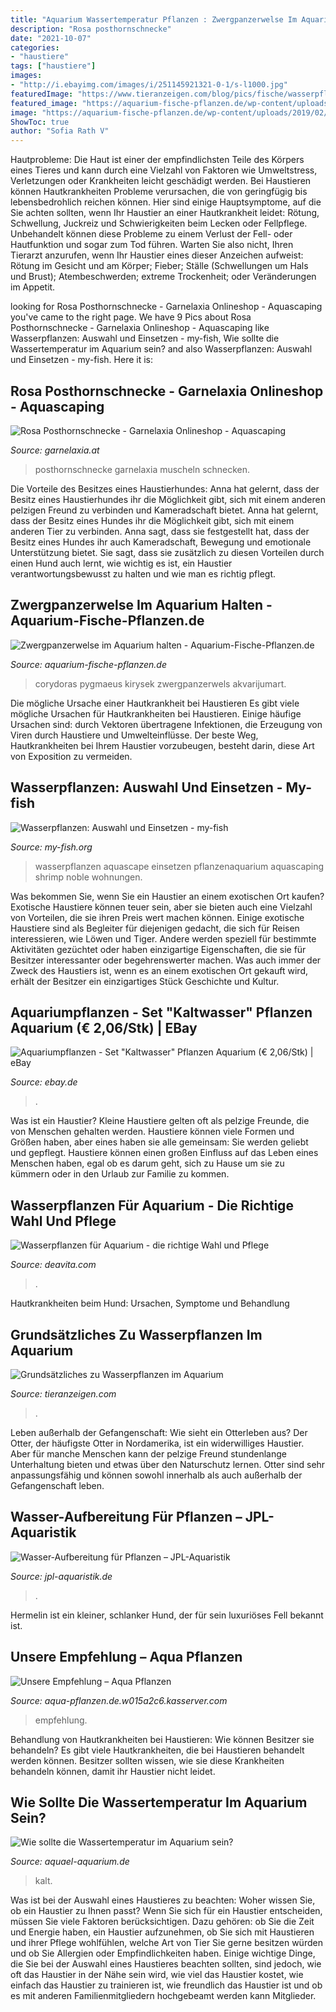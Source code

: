 ```yaml
---
title: "Aquarium Wassertemperatur Pflanzen : Zwergpanzerwelse Im Aquarium Halten"
description: "Rosa posthornschnecke"
date: "2021-10-07"
categories:
- "haustiere"
tags: ["haustiere"]
images:
- "http://i.ebayimg.com/images/i/251145921321-0-1/s-l1000.jpg"
featuredImage: "https://www.tieranzeigen.com/blog/pics/fische/wasserpflanzen-im-aquarium.jpg"
featured_image: "https://aquarium-fische-pflanzen.de/wp-content/uploads/2019/02/corydoras-pygmaeus-aquarium.jpg"
image: "https://aquarium-fische-pflanzen.de/wp-content/uploads/2019/02/corydoras-pygmaeus-aquarium.jpg"
ShowToc: true
author: "Sofia Rath V"
---
```



Hautprobleme:
Die Haut ist einer der empfindlichsten Teile des Körpers eines Tieres und kann durch eine Vielzahl von Faktoren wie Umweltstress, Verletzungen oder Krankheiten leicht geschädigt werden. Bei Haustieren können Hautkrankheiten Probleme verursachen, die von geringfügig bis lebensbedrohlich reichen können. Hier sind einige Hauptsymptome, auf die Sie achten sollten, wenn Ihr Haustier an einer Hautkrankheit leidet: Rötung, Schwellung, Juckreiz und Schwierigkeiten beim Lecken oder Fellpflege. Unbehandelt können diese Probleme zu einem Verlust der Fell- oder Hautfunktion und sogar zum Tod führen. Warten Sie also nicht, Ihren Tierarzt anzurufen, wenn Ihr Haustier eines dieser Anzeichen aufweist: Rötung im Gesicht und am Körper; Fieber; Ställe (Schwellungen um Hals und Brust); Atembeschwerden; extreme Trockenheit; oder Veränderungen im Appetit.

	

		
looking for Rosa Posthornschnecke - Garnelaxia Onlineshop - Aquascaping you've came to the right page. We have 9 Pics about Rosa Posthornschnecke - Garnelaxia Onlineshop - Aquascaping like Wasserpflanzen: Auswahl und Einsetzen - my-fish, Wie sollte die Wassertemperatur im Aquarium sein? and also Wasserpflanzen: Auswahl und Einsetzen - my-fish. Here it is:
		
    
## Rosa Posthornschnecke - Garnelaxia Onlineshop - Aquascaping

<img loading=lazy src="https://www.garnelaxia.at/WebRoot/Store2/Shops/es10563248/4DA7/9C43/228F/CB42/425D/50ED/8961/3FBB/GX7A0071.jpg" onerror="this.onerror=null;this.src='https://tse2.mm.bing.net/th?id=OIP.80kmA9EBOHzNWOJ41qzFRQHaE8&amp;pid=15.1';" alt="Rosa Posthornschnecke - Garnelaxia Onlineshop - Aquascaping">

_Source: garnelaxia.at_

>posthornschnecke garnelaxia muscheln schnecken. 

	

Die Vorteile des Besitzes eines Haustierhundes: Anna hat gelernt, dass der Besitz eines Haustierhundes ihr die Möglichkeit gibt, sich mit einem anderen pelzigen Freund zu verbinden und Kameradschaft bietet.
Anna hat gelernt, dass der Besitz eines Hundes ihr die Möglichkeit gibt, sich mit einem anderen Tier zu verbinden. Anna sagt, dass sie festgestellt hat, dass der Besitz eines Hundes ihr auch Kameradschaft, Bewegung und emotionale Unterstützung bietet. Sie sagt, dass sie zusätzlich zu diesen Vorteilen durch einen Hund auch lernt, wie wichtig es ist, ein Haustier verantwortungsbewusst zu halten und wie man es richtig pflegt.

    
## Zwergpanzerwelse Im Aquarium Halten - Aquarium-Fische-Pflanzen.de

<img loading=lazy src="https://aquarium-fische-pflanzen.de/wp-content/uploads/2019/02/corydoras-pygmaeus-aquarium.jpg" onerror="this.onerror=null;this.src='https://tse1.mm.bing.net/th?id=OIP.D4nTiOaRNJc2qw07j6vC4wHaE5&amp;pid=15.1';" alt="Zwergpanzerwelse im Aquarium halten - Aquarium-Fische-Pflanzen.de">

_Source: aquarium-fische-pflanzen.de_

>corydoras pygmaeus kirysek zwergpanzerwels akvarijumart. 

	

Die mögliche Ursache einer Hautkrankheit bei Haustieren
Es gibt viele mögliche Ursachen für Hautkrankheiten bei Haustieren. Einige häufige Ursachen sind: durch Vektoren übertragene Infektionen, die Erzeugung von Viren durch Haustiere und Umwelteinflüsse. Der beste Weg, Hautkrankheiten bei Ihrem Haustier vorzubeugen, besteht darin, diese Art von Exposition zu vermeiden.

    
## Wasserpflanzen: Auswahl Und Einsetzen - My-fish

<img loading=lazy src="https://my-fish.org/wp-content/uploads/2014/09/10560411_10201511680872899_8668224168107186313_o.jpg" onerror="this.onerror=null;this.src='https://tse3.mm.bing.net/th?id=OIP.y4wBf5-8bYuXYKZM-boWNgHaCz&amp;pid=15.1';" alt="Wasserpflanzen: Auswahl und Einsetzen - my-fish">

_Source: my-fish.org_

>wasserpflanzen aquascape einsetzen pflanzenaquarium aquascaping shrimp noble wohnungen. 

	

Was bekommen Sie, wenn Sie ein Haustier an einem exotischen Ort kaufen?
Exotische Haustiere können teuer sein, aber sie bieten auch eine Vielzahl von Vorteilen, die sie ihren Preis wert machen können. Einige exotische Haustiere sind als Begleiter für diejenigen gedacht, die sich für Reisen interessieren, wie Löwen und Tiger. Andere werden speziell für bestimmte Aktivitäten gezüchtet oder haben einzigartige Eigenschaften, die sie für Besitzer interessanter oder begehrenswerter machen. Was auch immer der Zweck des Haustiers ist, wenn es an einem exotischen Ort gekauft wird, erhält der Besitzer ein einzigartiges Stück Geschichte und Kultur.

    
## Aquariumpflanzen - Set &quot;Kaltwasser&quot; Pflanzen Aquarium (€ 2,06/Stk) | EBay

<img loading=lazy src="http://i.ebayimg.com/images/i/251145921321-0-1/s-l1000.jpg" onerror="this.onerror=null;this.src='https://tse4.mm.bing.net/th?id=OIP.tp-vkQVb0QIq41judXK65gHaE7&amp;pid=15.1';" alt="Aquariumpflanzen - Set &quot;Kaltwasser&quot; Pflanzen Aquarium (€ 2,06/Stk) | eBay">

_Source: ebay.de_

>. 

	

Was ist ein Haustier?
Kleine Haustiere gelten oft als pelzige Freunde, die von Menschen gehalten werden. Haustiere können viele Formen und Größen haben, aber eines haben sie alle gemeinsam: Sie werden geliebt und gepflegt. Haustiere können einen großen Einfluss auf das Leben eines Menschen haben, egal ob es darum geht, sich zu Hause um sie zu kümmern oder in den Urlaub zur Familie zu kommen.

    
## Wasserpflanzen Für Aquarium - Die Richtige Wahl Und Pflege

<img loading=lazy src="http://deavita.com/wp-content/uploads/2014/05/aquarium-pflanzen-fishtank-breit-süss-wasser.jpg" onerror="this.onerror=null;this.src='https://tse2.mm.bing.net/th?id=OIP.dxxW5AbhgsKiWAr_964RywHaDL&amp;pid=15.1';" alt="Wasserpflanzen für Aquarium - die richtige Wahl und Pflege">

_Source: deavita.com_

>. 

	

Hautkrankheiten beim Hund: Ursachen, Symptome und Behandlung

    
## Grundsätzliches Zu Wasserpflanzen Im Aquarium

<img loading=lazy src="https://www.tieranzeigen.com/blog/pics/fische/wasserpflanzen-im-aquarium.jpg" onerror="this.onerror=null;this.src='https://tse1.mm.bing.net/th?id=OIP.LUizxDIw7Ooiq59-a0moAAHaFj&amp;pid=15.1';" alt="Grundsätzliches zu Wasserpflanzen im Aquarium">

_Source: tieranzeigen.com_

>. 

	

Leben außerhalb der Gefangenschaft: Wie sieht ein Otterleben aus?
Der Otter, der häufigste Otter in Nordamerika, ist ein widerwilliges Haustier. Aber für manche Menschen kann der pelzige Freund stundenlange Unterhaltung bieten und etwas über den Naturschutz lernen. Otter sind sehr anpassungsfähig und können sowohl innerhalb als auch außerhalb der Gefangenschaft leben.

    
## Wasser-Aufbereitung Für Pflanzen – JPL-Aquaristik

<img loading=lazy src="https://jpl-aquaristik.de/wp-content/uploads/2019/02/JPL_Aquarium-6151.jpg" onerror="this.onerror=null;this.src='https://tse2.mm.bing.net/th?id=OIP.g74TlrmqTme4hdSH2ciK3AHaE8&amp;pid=15.1';" alt="Wasser-Aufbereitung für Pflanzen – JPL-Aquaristik">

_Source: jpl-aquaristik.de_

>. 

	

Hermelin ist ein kleiner, schlanker Hund, der für sein luxuriöses Fell bekannt ist.

    
## Unsere Empfehlung – Aqua Pflanzen

<img loading=lazy src="http://aqua-pflanzen.de.w015a2c6.kasserver.com/wp-content/uploads/2016/11/aquariumgross-1024x573.jpg" onerror="this.onerror=null;this.src='https://tse1.mm.bing.net/th?id=OIP.06GI1vgJglHBm-r0UCuP5QHaEJ&amp;pid=15.1';" alt="Unsere Empfehlung – Aqua Pflanzen">

_Source: aqua-pflanzen.de.w015a2c6.kasserver.com_

>empfehlung. 

	

Behandlung von Hautkrankheiten bei Haustieren: Wie können Besitzer sie behandeln?
Es gibt viele Hautkrankheiten, die bei Haustieren behandelt werden können. Besitzer sollten wissen, wie sie diese Krankheiten behandeln können, damit ihr Haustier nicht leidet.

    
## Wie Sollte Die Wassertemperatur Im Aquarium Sein?

<img loading=lazy src="https://www.aquael-aquarium.de/wp-content/uploads/2019/12/temperatura_wody_w_akwarium_2_457-500x333.jpg" onerror="this.onerror=null;this.src='https://tse2.mm.bing.net/th?id=OIP.Z-7dCMivdBjyfV2HE1ErxQHaE7&amp;pid=15.1';" alt="Wie sollte die Wassertemperatur im Aquarium sein?">

_Source: aquael-aquarium.de_

>kalt. 

	

Was ist bei der Auswahl eines Haustieres zu beachten: Woher wissen Sie, ob ein Haustier zu Ihnen passt?
Wenn Sie sich für ein Haustier entscheiden, müssen Sie viele Faktoren berücksichtigen. Dazu gehören: ob Sie die Zeit und Energie haben, ein Haustier aufzunehmen, ob Sie sich mit Haustieren und ihrer Pflege wohlfühlen, welche Art von Tier Sie gerne besitzen würden und ob Sie Allergien oder Empfindlichkeiten haben. Einige wichtige Dinge, die Sie bei der Auswahl eines Haustieres beachten sollten, sind jedoch, wie oft das Haustier in der Nähe sein wird, wie viel das Haustier kostet, wie einfach das Haustier zu trainieren ist, wie freundlich das Haustier ist und ob es mit anderen Familienmitgliedern hochgebeamt werden kann Mitglieder.

